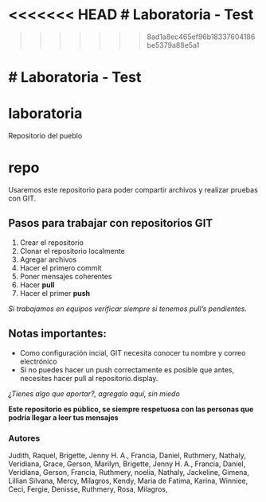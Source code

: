 ﻿<<<<<<< HEAD
﻿# Laboratoria - Test
=======
>>>>>>> 8ad1a8ec465ef96b18337604186be5379a88e5a1

﻿# Laboratoria - Test
=======
# laboratoria
Repositorio del pueblo

repo
=======
Usaremos este repositorio para poder compartir archivos y realizar pruebas con GIT.

## Pasos para trabajar con repositorios GIT

1. Crear el repositorio
2. Clonar el repositorio localmente
3. Agregar archivos
4. Hacer el primero commit
5. Poner mensajes coherentes
6. Hacer **pull**
7. Hacer el primer **push**

*Si trabajamos en equipos verificar siempre si tenemos pull’s pendientes.*

## Notas importantes:

- Como configuración incial, GIT necesita conocer tu nombre y correo electrónico
- Si no puedes hacer un push correctamente es posible que antes, necesites hacer pull al repositorio.display.

*¿Tienes algo que aportar?, agregalo aquí, sin miedo*


**Este repositorio es público, se siempre respetuosa con las personas que podría llegar a leer tus mensajes**

### Autores

Judith,
Raquel,
Brigette,
Jenny H. A.,
Francia,
Daniel,
Ruthmery,
Nathaly,
Veridiana,
Grace,
Gerson,
Marilyn,
Brigette,
Jenny H. A.,
Francia,
Daniel,
Veridiana,
Gerson,
Francia,
Ruthmery,
noelia,
Nathaly,
Jackeline,
Gimena,
Lillian
Silvana,
Mercy,
Milagros,
Kendy,
Maria de Fatima,
Karina,
Winniee,
Ceci,
Fergie,
Denisse,
Ruthmery,
Rosa,
Milagros,
